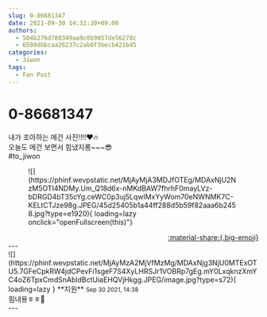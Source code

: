 ```yaml
---
slug: 0-86681347
date: 2021-09-30 14:32:20+09:00
authors:
  - 504b276d788349aa9c0b9057de56278c
  - 6599dbbcaa26237c2ab0f3becb421b45
categories:
  - Jiwon
tags:
  - Fan Post
---
```


# 0-86681347

<div class="post-container" markdown="1">
<div class="content-container md-sidebar__scrollwrap" markdown="1">

내가 조아하는 메건 사진!!!!❤️🔥 <br>오늘도 메건 보면서 힘냈지롱~~~😎<br>\#to_jiwon
<figure markdown="1">
![](https://phinf.wevpstatic.net/MjAyMjA3MDJfOTEg/MDAxNjU2NzM5OTI4NDMy.Um_Q18d6x-nMKdBAW7fhrhF0mayLVz-bDRGD4bT35cYg.ceWC0p3uj5LqwlMxYyWom70eNWNMK7C-KELtCTJze98g.JPEG/45d25405b1a44ff288d5b59f82aaa6b2458.jpg?type=e1920){ loading=lazy onclick="openFullscreen(this)"}
</figure>


</div>
</div>

<div style="text-align: right;" markdown="1">
<a href="https://weverse.io/fromis9/fanpost/0-86681347" style="text-align: right;">:material-share:{.big-emoji}</a>
</div>
---

<div class="comments-container md-sidebar__scrollwrap" markdown="1">
<div class="comment" markdown="1">
<div class='id-container' markdown="1">
![](https://phinf.wevpstatic.net/MjAyMzA2MjVfMzMg/MDAxNjg3NjU0MTExOTU5.7GFeCpkRW4jdCPevFi1sgeF7S4XyLHRSJr1VOBRp7gEg.mY0LxqknzXmYC4oZ6TpxCmdSnAbldBctUiaEHQVjHkgg.JPEG/image.jpg?type=s72){ loading=lazy }
**<span class="artist">지원</span>** <small>Sep 30 2021, 14:38</small><br>
</div>
<div class='comment-body' markdown="1">
힘내용ㅎㅎ💖
</div>
</div>
</div>
---
